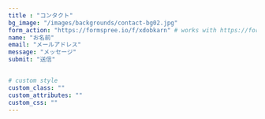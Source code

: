 ```yaml
---
title : "コンタクト"
bg_image: "/images/backgrounds/contact-bg02.jpg"
form_action: "https://formspree.io/f/xdobkarn" # works with https://formspree
name: "お名前"
email: "メールアドレス"
message: "メッセージ"
submit: "送信"


# custom style
custom_class: ""
custom_attributes: ""
custom_css: ""
---
```

